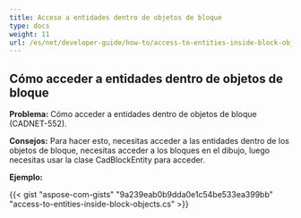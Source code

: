 ```yaml
---
title: Acceso a entidades dentro de objetos de bloque
type: docs
weight: 11
url: /es/net/developer-guide/how-to/access-to-entities-inside-block-objects/
---
```


## **Cómo acceder a entidades dentro de objetos de bloque**

**Problema:** Cómo acceder a entidades dentro de objetos de bloque (CADNET-552).

**Consejos:** Para hacer esto, necesitas acceder a las entidades dentro de los objetos de bloque, necesitas acceder a los bloques en el dibujo, luego necesitas usar la clase CadBlockEntity para acceder.

**Ejemplo:**

{{< gist "aspose-com-gists" "9a239eab0b9dda0e1c54be533ea399bb" "access-to-entities-inside-block-objects.cs" >}}
